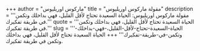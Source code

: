 +++
author = "ماركوس اوريليوس"
title = "مقولة ماركوس اوريليوس"
description = '''مقولة ماركوس اوريليوس: الحياة السعيدة تحتاج لأقل القليل، فهي بداخلك وتكمن في طريقة تفكيرك.'''
quote = '''الحياة السعيدة تحتاج لأقل القليل، فهي بداخلك وتكمن في طريقة تفكيرك.'''
slug = '''الحياة-السعيدة-تحتاج-لأقل-القليل،-فهي-بداخلك-وتكمن-في-طريقة-تفكيرك'''
+++
الحياة السعيدة تحتاج لأقل القليل، فهي بداخلك وتكمن في طريقة تفكيرك.
